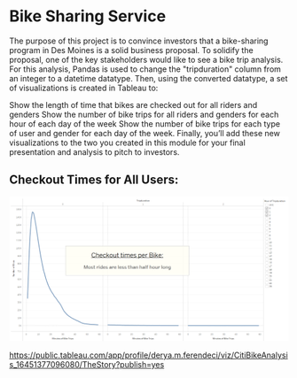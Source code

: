 # Bike Sharing Service

The purpose of this project is to convince investors that a bike-sharing program in Des Moines is a solid business proposal. To solidify the proposal, one of the key stakeholders would like to see a bike trip analysis. For this analysis, Pandas is used to change the "tripduration" column from an integer to a datetime datatype. Then, using the converted datatype, a set of visualizations is created in Tableau to:

Show the length of time that bikes are checked out for all riders and genders
Show the number of bike trips for all riders and genders for each hour of each day of the week
Show the number of bike trips for each type of user and gender for each day of the week.
Finally, you’ll add these new visualizations to the two you created in this module for your final presentation and analysis to pitch to investors.


## Checkout Times for All Users:
!["images/01_CheckoutTimesforUsers.png"](images/01_CheckoutTimesforUsers.png)


https://public.tableau.com/app/profile/derya.m.ferendeci/viz/CitiBikeAnalysis_16451377096080/TheStory?publish=yes

